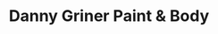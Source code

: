 ---
title: "Danny Griner Paint & Body"
url: /burkburnett/danny-griner-paint-und-body/
shop: Autowerkstatt
---